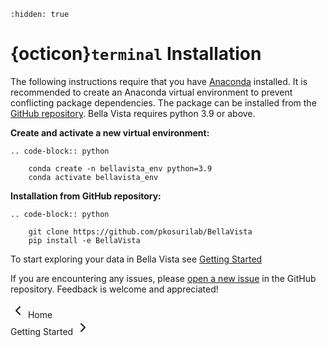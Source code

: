 ```{toctree}
:hidden: true
```

# {octicon}`terminal` Installation

<!-- The following instructions require that you have [Anaconda](https://www.anaconda.com/) installed. It is recommended to create an Anaconda virtual environment to prevent conflicting package dependencies. The package can be installed from PyPI via [pip](https://pypi.org/project/pip/) (recommended) or from the [GitHub repository](https://github.com/pkosurilab/BellaVista). Bella Vista requires python 3.9 or above. -->

The following instructions require that you have [Anaconda](https://www.anaconda.com/) installed. It is recommended to create an Anaconda virtual environment to prevent conflicting package dependencies. The package can be installed from the [GitHub repository](https://github.com/pkosurilab/BellaVista). Bella Vista requires python 3.9 or above.

**Create and activate a new virtual environment:**

```{eval-rst}
.. code-block:: python

    conda create -n bellavista_env python=3.9
    conda activate bellavista_env
```


<!-- **Installation via pip:**

```{eval-rst}
.. code-block:: python

    pip install bellavista
```

**Or installation from GitHub repository:**

```{eval-rst}
.. code-block:: python

    git clone https://github.com/pkosurilab/BellaVista
    pip install -e BellaVista
``` -->

**Installation from GitHub repository:**

```{eval-rst}
.. code-block:: python

    git clone https://github.com/pkosurilab/BellaVista
    pip install -e BellaVista
```

To start exploring your data in Bella Vista see [Getting Started](get_started)

If you are encountering any issues, please [open a new issue](https://github.com/pkosurilab/BellaVista/issues) in the GitHub repository. Feedback is welcome and appreciated!

<div class="flex justify-between items-center pt-6 mt-12 border-t border-border gap-4">
    <div class="mr-auto">
      <a href="index.html" class="inline-flex items-center justify-center rounded-md text-sm font-medium transition-colors border border-input hover:bg-accent hover:text-accent-foreground py-2 px-4" style="text-decoration: none;">
        <svg xmlns="http://www.w3.org/2000/svg" width="24" height="24" viewBox="0 0 24 24" fill="none" stroke="currentColor" stroke-width="2" stroke-linecap="round" stroke-linejoin="round" class="mr-2 h-4 w-4">
          <polyline points="15 18 9 12 15 6"></polyline>
        </svg>
        Home
      </a>
    </div>
  <div class="ml-auto">
    <a href="get_started.html" class="inline-flex items-center justify-center rounded-md text-sm font-medium transition-colors border border-input hover:bg-accent hover:text-accent-foreground py-2 px-4" style="text-decoration: none;">
      Getting Started
      <svg xmlns="http://www.w3.org/2000/svg" width="24" height="24" viewBox="0 0 24 24" fill="none" stroke="currentColor" stroke-width="2" stroke-linecap="round" stroke-linejoin="round" class="ml-2 h-4 w-4">
        <polyline points="9 18 15 12 9 6"></polyline>
      </svg>
    </a>
  </div>
</div>
